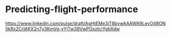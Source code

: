 # Predicting-flight-performance
https://www.linkedin.com/pulse/draft/AgHtEMe3iT8bywAAAWA9LevO48ON5kRx2CrlAKX2n7y3KmVg-yYjTw39VwPOxztciYgbXdw
